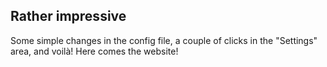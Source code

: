 ## Rather impressive

Some simple changes in the config file, a couple of clicks in the "Settings" area, and voilà! Here comes the website!
